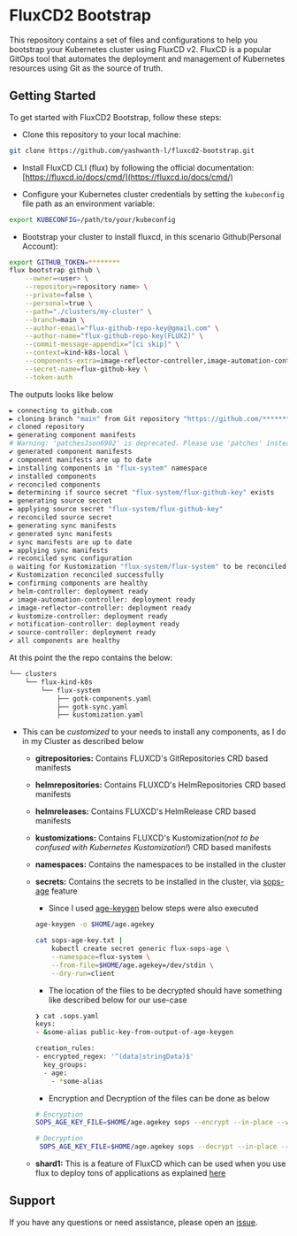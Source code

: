 # FluxCD2 Bootstrap

This repository contains a set of files and configurations to help you bootstrap your Kubernetes cluster using FluxCD v2. FluxCD is a popular GitOps tool that automates the deployment and management of Kubernetes resources using Git as the source of truth.

## Getting Started

To get started with FluxCD2 Bootstrap, follow these steps:

- Clone this repository to your local machine:

```sh
git clone https://github.com/yashwanth-l/fluxcd2-bootstrap.git
```

- Install FluxCD CLI (flux) by following the official documentation: [https://fluxcd.io/docs/cmd/](https://fluxcd.io/docs/cmd/)

- Configure your Kubernetes cluster credentials by setting the `kubeconfig` file path as an environment variable:

```sh
export KUBECONFIG=/path/to/your/kubeconfig
```

- Bootstrap your cluster to install fluxcd, in this scenario Github(Personal Account):

```sh
export GITHUB_TOKEN=********
flux bootstrap github \
    --owner=<user> \
    --repository=repository name> \
    --private=false \
    --personal=true \
    --path="./clusters/my-cluster" \
    --branch=main \
    --author-email="flux-github-repo-key@gmail.com" \
    --author-name="flux-github-repo-key(FLUX2)" \
    --commit-message-appendix="[ci skip]" \
    --context=kind-k8s-local \
    --components-extra=image-reflector-controller,image-automation-controller \
    --secret-name=flux-github-key \
    --token-auth
```

The outputs looks like below

```sh
► connecting to github.com
► cloning branch "main" from Git repository "https://github.com/*******.git"
✔ cloned repository
► generating component manifests
# Warning: 'patchesJson6902' is deprecated. Please use 'patches' instead. Run 'kustomize edit fix' to update your Kustomization automatically.
✔ generated component manifests
✔ component manifests are up to date
► installing components in "flux-system" namespace
✔ installed components
✔ reconciled components
► determining if source secret "flux-system/flux-github-key" exists
► generating source secret
► applying source secret "flux-system/flux-github-key"
✔ reconciled source secret
► generating sync manifests
✔ generated sync manifests
✔ sync manifests are up to date
► applying sync manifests
✔ reconciled sync configuration
◎ waiting for Kustomization "flux-system/flux-system" to be reconciled
✔ Kustomization reconciled successfully
► confirming components are healthy
✔ helm-controller: deployment ready
✔ image-automation-controller: deployment ready
✔ image-reflector-controller: deployment ready
✔ kustomize-controller: deployment ready
✔ notification-controller: deployment ready
✔ source-controller: deployment ready
✔ all components are healthy
```

At this point the the repo contains the below:

```sh
└── clusters
    └── flux-kind-k8s
        └── flux-system
            ├── gotk-components.yaml
            ├── gotk-sync.yaml
            ├── kustomization.yaml
```

- This can be _customized_ to your needs to install any components, as I do in my Cluster as described below

  - **gitrepositories:** Contains FLUXCD's GitRepositories CRD based manifests

  - **helmrepositories:** Contains FLUXCD's HelmRepositories CRD based manifests

  - **helmreleases:** Contains FLUXCD's HelmRelease CRD based manifests

  - **kustomizations:** Contains FLUXCD's Kustomization(_not to be confused with Kubernetes Kustomization!_) CRD based manifests

  - **namespaces:** Contains the namespaces to be installed in the cluster

  - **secrets:** Contains the secrets to be installed in the cluster, via [sops-age](https://fluxcd.io/flux/guides/mozilla-sops/#encrypting-secrets-using-age) feature

    - Since I used [age-keygen](https://github.com/FiloSottile/age#installation) below steps were also executed

    ```sh
    age-keygen -o $HOME/age.agekey

    cat sops-age-key.txt |
        kubectl create secret generic flux-sops-age \
        --namespace=flux-system \
        --from-file=$HOME/age.agekey=/dev/stdin \
        --dry-run=client
    ```

    - The location of the files to be decrypted should have something like described below for our use-case

    ```sh
    ❯ cat .sops.yaml
    keys:
    - &some-alias public-key-from-output-of-age-keygen

    creation_rules:
    - encrypted_regex: '^(data|stringData)$'
      key_groups:
      - age:
        - *some-alias
    ```

    - Encryption and Decryption of the files can be done as below

    ```sh
    # Encryption
    SOPS_AGE_KEY_FILE=$HOME/age.agekey sops --encrypt --in-place --verbose <someFile>

    # Decryption
     SOPS_AGE_KEY_FILE=$HOME/age.agekey sops --decrypt --in-place --verbose <someFile>
    ```

  - **shard1:** This is a feature of FluxCD which can be used when you use flux to deploy tons of applications as explained [here](https://fluxcd.io/flux/cheatsheets/sharding/)

## Support

If you have any questions or need assistance, please open an [issue](https://github.com/yashwanth-l/fluxcd2-bootstrap/issues).

